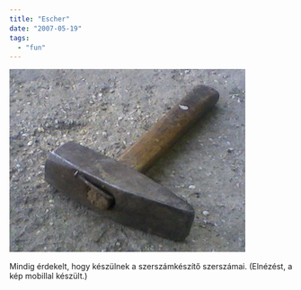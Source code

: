 ```yaml
---
title: "Escher"
date: "2007-05-19"
tags: 
  - "fun"
---
```


![kalapacs](images/kalapacs.jpg)

Mindig érdekelt, hogy készülnek a szerszámkészítő szerszámai. (Elnézést, a kép mobillal készült.)
